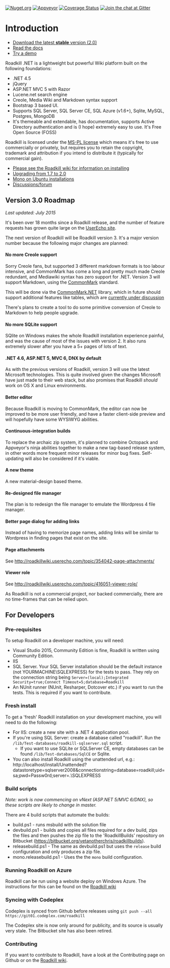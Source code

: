 [![Nuget.org](https://img.shields.io/nuget/v/Roadkill.svg?style=flat)](https://www.nuget.org/packages/Roadkill)
[![Appveyor](https://ci.appveyor.com/api/projects/status/37etwyx9kw7uriar/branch/master?svg=true)](https://ci.appveyor.com/project/yetanotherchris/roadkill)
[![Coverage Status](https://coveralls.io/repos/roadkillwiki/roadkill/badge.svg?branch=master&service=github)](https://coveralls.io/github/roadkillwiki/roadkill?branch=master)
[![Join the chat at Gitter](https://badges.gitter.im/Join%20Chat.svg)](https://gitter.im/roadkillwiki/general)

# Introduction

* [Download the latest **stable** version (2.0)](https://github.com/roadkillwiki/roadkill/releases/tag/v2.0)
* [Read the docs](http://roadkillwiki.net/wiki/6/documentation)
* [Try a demo](http://roadkill-demo.azurewebsites.net/)

Roadkill .NET is a lightweight but powerful Wiki platform built on the following foundations:

* .NET 4.5
* jQuery
* ASP.NET MVC 5 with Razor
* Lucene.net search engine
* Creole, Media Wiki and Markdown syntax support
* Bootstrap 3 based UI.
* Supports SQL Server, SQL Server CE, SQL Azure (v1.6+), Sqlite, MySQL, Postgres, MongoDB
* It's themeable and extendable, has documentation, supports Active Directory authentication and is (I hope) extremely easy to use. It's Free Open Source (FOSS)

Roadkill is licensed under the [MS-PL license](https://github.com/roadkillwiki/roadkill/blob/master/LICENCE.md) which means it's free to use commercially or privately, but requires you to retain the copyright, trademark and attribution if you intend to distribute it (typically for commercial gain).

* [Please see the Roadkill wiki for information on installing](http://www.roadkillwiki.net/wiki/2/installing)
* [Upgrading from 1.7 to 2.0](http://www.roadkillwiki.net/wiki/14/upgrading-from-version-17-to-20)
* [Mono on Ubuntu installations](http://www.roadkillwiki.net/wiki/15/installing-on-linux-ubuntu-with-mono)
* [Discussions/forum](https://groups.google.com/forum/#!forum/roadkillwiki)

## Version 3.0 Roadmap

*Last updated: July 2015*

It's been over 18 months since a Roadkill release, and the number of feature requests has grown quite large on the [UserEcho site](http://roadkillwiki.userecho.com/list/27059-general/).

The next version of Roadkill will be Roadkill version 3. It's a major version number because the following major changes are planned:

#### No more Creole support
Sorry Creole fans, but supported 3 different markdown formats is too labour intensive, and CommonMark has come a long and pretty much made Creole redundant, and Mediawiki syntax has zero support for .NET. Version 3 will support Markdown, using the [CommonMark](http://commonmark.org/) standard. 

This will be done via the [CommonMark.NET](https://github.com/Knagis/CommonMark.NET) library, which in future should support additional features like tables, which are [currently under discussion](http://talk.commonmark.org/t/tables-in-pure-markdown/81/81)

There's plans to create a tool to do some primitive conversion of Creole to Markdown to help people upgrade.

#### No more SQLite support

SQlite on Windows makes the whole Roadkill installation experience painful, and was the cause of most of the issues with version 2. It also runs extremely slower after you have a 5+ pages of lots of text.

#### .NET 4.6, ASP.NET 5, MVC 6, DNX by default
As with the previous versions of Roadkill, version 3 will use the latest Microsoft technologies. This is quite involved given the changes Microsoft have just made to their web stack, but also promises that Roadkill *should* work on OS X and Linux environments.

#### Better editor
Because Roadkill is moving to CommonMark, the editor can now be improved to be more user friendly, and have a faster client-side preview and will hopefully have some WYSIWYG abilities.

#### Continuous-integration builds
To replace the archaic zip system, it's planned to combine Octopack and Appveyor's ninja abilities together to make a new tag-based release system, in other words more frequent minor releases for minor bug fixes. Self-updating will also be considered if it's viable.

#### A new theme
A new material-design based theme.

#### Re-designed file manager
The plan is to redesign the file manager to emulate the Wordpress 4 file manager.

#### Better page dialog for adding links
Instead of having to memorize page names, adding links will be similar to Wordpress in finding pages that exist on the site.

#### Page attachments
See http://roadkillwiki.userecho.com/topic/354042-page-attachments/

#### Viewer role
See http://roadkillwiki.userecho.com/topic/416051-viewer-role/

As Roadkill is not a commercial project, nor backed commercially, there are no time-frames that can be relied upon.

## For Developers


### Pre-requisites

To setup Roadkill on a developer machine, you will need:

* Visual Studio 2015, Community Edition is fine, Roadkill is written using Community Edition.
* IIS
* SQL Server. Your SQL Server installation should be the default instance (not YOURMACHINE\SQLEXPRESS) for the tests to pass. They rely on the connection string being `Server=(local);Integrated Security=true;Connect Timeout=5;database=Roadkill`
* An NUnit runner (NUnit, Resharper, Dotcover etc.) if you want to run the tests. This is required if you want to contribute.

### Fresh install

To get a 'fresh' Roadkill installation on your development machine, you will need to do the following:

* For IIS: create a new site with a .NET 4 application pool.
* If you're using SQL Server: create a database called "roadkill". Run the `/lib/Test-databases/roadkill-sqlserver.sql` script.
  * If you want to use SQLite or SQLServer CE, empty databases can be found `/lib/Test-databases/SqlCE` or Sqlite.
* You can also install Roadkill using the unattended url, e.g.: http://localhost/install/Unattended?datastoretype=sqlserver2008&connectionstring=database=roadkill;uid=sa;pwd=Passw0rd;server=.\SQLEXPRESS


### Build scripts

*Note: work is now commencing on vNext (ASP.NET 5/MVC 6/DNX), so these scripts are likely to change in master.*

There are 4 build scripts that automate the builds:

* build.ps1 - runs msbuild with the solution file
* devbuild.ps1 - builds and copies all files required for a dev build, zips the files and then pushes the zip file to the 'RoadkillBuilds' repository on Bitbucket (https://bitbucket.org/yetanotherchris/roadkillbuilds).
* releasebuild.ps1 - The same as devbuild.ps1 but uses the `release` build configuration and only produces a zip file.
* mono.releasebuild.ps1 - Uses the the `mono` build configuration. 

### Running Roadkill on Azure
Roadkill can be run using a website deploy on Windows Azure. The instructions for this can be found on the [Roadkill wiki](http://www.roadkillwiki.net/wiki/13/azure-website-deployments)

### Syncing with Codeplex

Codeplex is synced from Github before releases using `git push --all https://git01.codeplex.com/roadkill`

The Codeplex site is now only around for publicity, and its source is usually very stale.
The Bitbucket site has also been retired.

### Contributing

If you want to contribute to Roadkill, have a look at the Contributing page on Github or on the [Roadkill wiki](http://www.roadkillwiki.net/wiki/4/contributing).
